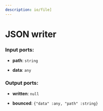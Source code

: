 ```yaml
---
description: io/file]
---
```


# JSON writer

### Input ports:

* __path__: `string`


* __data__: `any`

### Output ports:

* __written__: `null`


* __bounced__: `{"data" :any, "path" :string}`

